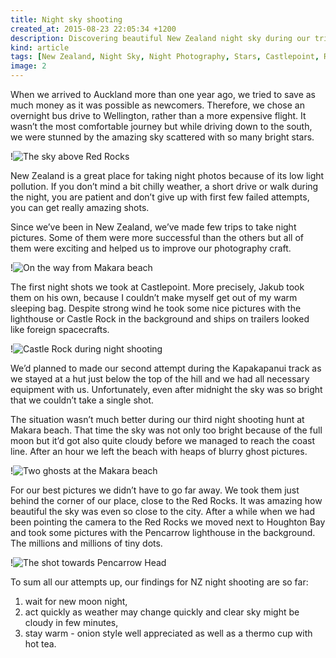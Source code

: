 ```yaml
---
title: Night sky shooting
created_at: 2015-08-23 22:05:34 +1200
description: Discovering beautiful New Zealand night sky during our trips close to Wellington and at Castlepoint.
kind: article
tags: [New Zealand, Night Sky, Night Photography, Stars, Castlepoint, Red Rocks, Makara Beach, Milky Way]
image: 2
---
```


When we arrived to Auckland more than one year ago, we tried to save as much money as it was possible as newcomers. Therefore, we chose an overnight bus drive to Wellington, rather than a more expensive flight. It wasn’t the most comfortable journey but while driving down to the south, we were stunned by the amazing sky scattered with so many bright stars.

!![The sky above Red Rocks](1)

New Zealand is a great place for taking night photos because of its low light pollution. If you don’t mind a bit chilly weather, a short drive or walk during the night, you are patient and don’t give up with first few failed attempts, you can get really amazing shots.

Since we’ve been in New Zealand, we’ve made few trips to take night pictures. Some of them were more successful than the others but all of them were exciting and helped us to improve our photography craft.

!![On the way from Makara beach](5)

The first night shots we took at Castlepoint. More precisely, Jakub took them on his own, because I couldn’t make myself get out of my warm sleeping bag. Despite strong wind he took some nice pictures with the lighthouse or Castle Rock in the background and ships on trailers looked like foreign spacecrafts.

!![Castle Rock during night shooting](6)

We’d planned to made our second attempt during the Kapakapanui track as we stayed at a hut just below the top of the hill and we had all necessary equipment with us. Unfortunately, even after midnight the sky was so bright that we couldn’t take a single shot.

The situation wasn’t much better during our third night shooting hunt at Makara beach. That time the sky was not only too bright because of the full moon but it’d got also quite cloudy before we managed to reach the coast line. After an hour we left the beach with heaps of blurry ghost pictures.

!![Two ghosts at the Makara beach](4)

For our best pictures we didn’t have to go far away. We took them just behind the corner of our place, close to the Red Rocks. It was amazing how beautiful the sky was even so close to the city. After a while when we had been pointing the camera to the Red Rocks  we moved next to Houghton Bay and took some pictures with the Pencarrow lighthouse in the background. The millions and millions of tiny dots.

!![The shot towards Pencarrow Head](3)

To sum all our attempts up, our findings for NZ night shooting are so far:

1. wait for new moon night,
2. act quickly as weather may change quickly and clear sky might be cloudy in few minutes,
3. stay warm - onion style well appreciated as well as a thermo cup with hot tea.
